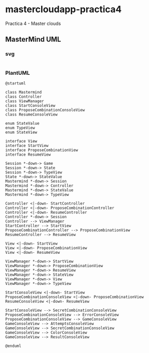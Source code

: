 # mastercloudapp-practica4
Practica 4 - Master clouds

## MasterMind UML
### svg 
<p align="center">
  <img alt="" src="https://www.plantuml.com/plantuml/img/bLHDQyCm3BtxL-Gyo3yOeoECdGfZBRrxYJO2_WYsGXdqnpUsiqIn7PTT0dxlINgM71qiSeEZ58orWbjR7Rb5CB9NtGmqMg7HGe2PWKiFroDN_6T1JYx7fBDQW6Dd-CFeGLjejFpg5STUgrJp2NQKG746QfGk9SA5Yn72-Vmx19gmNjshoUutRy7x8aTlAi9IHv4Ws0cPJs3jfAYUwavVLVrIlNC9AUgzfF1YsFEHF5niRJMXGvuiHoQH3IrdNWonDK_rV0lqCiA_0ZbDTfwbW6Mu6L5oOyBL4qnVMMJEy-juIxQyT6VgiJklfG_0VQCEUMABxsJVYkAqyyqsmoFP4xfG9D6IMdkbi43lC-iBOYp-vNDzAlx_3nkOR8PyDnCZ_d50Qm1t5a_PbWj_CqQR_uMutK0ZehFNl2A27D0-qXNTvm8QBRP-SoBNDB7Pqkm0gfjM_nq0">
</p>

### PlantUML
 ```PlantUML
 @startuml

class Mastermind
class Controller
class ViewManager
class StartConsoleView
class ProposeCombinationConsoleView
class ResumeConsoleView

enum StateValue
enum TypeView
enum StateView

interface View
interface StartView
interface ProposeCombinationView
interface ResumeView

Session *-down-> Game
Session *-down-> State
Session *-down-> TypeView
State *-down-> StateValue
Mastermind *-down-> Session
Mastermind *-down-> Controller
Mastermind *-down-> StateValue
Mastermind *-down-> TypeView

Controller <|-down- StartController
Controller <|-down- ProposeCombinationController
Controller <|-down- ResumeController
Controller *-down-> Session
Controller --> ViewManager
StartController --> StartView
ProposeCombinationController --> ProposeCombinationView
ResumeController --> ResumeView

View <|-down- StartView
View <|-down- ProposeCombinationView
View <|-down- ResumeView

ViewManager *-down-> StartView
ViewManager *-down-> ProposeCombinationView
ViewManager *-down-> ResumeView
ViewManager *-down-> StateView
ViewManager *-down-> View
ViewManager *-down-> TypeView

StartConsoleView <|-down- StartView
ProposeCombinationConsoleView <|-down- ProposeCombinationView
ResumeConsoleView <|-down- ResumeView

StartConsoleView --> SecretCombinationConsoleView
ProposeCombinationConsoleView --> ErrorConsoleView
ProposeCombinationConsoleView --> GameConsoleView
GameConsoleView --> AttemptsConsoleView
GameConsoleView --> SecretCombinationConsoleView
GameConsoleView --> ColorConsoleView
GameConsoleView --> ResultConsoleView

@enduml
